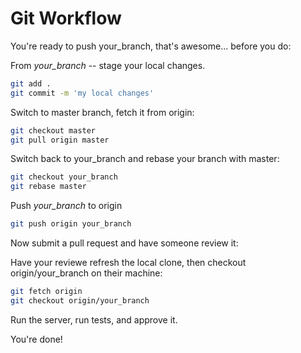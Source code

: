 # Git Workflow

You're ready to push your_branch, that's awesome... before you do:

From *your_branch* -- stage your local changes.

```sh
git add .
git commit -m 'my local changes'
```

Switch to master branch, fetch it from origin:
```sh
git checkout master
git pull origin master
```

Switch back to your_branch and rebase your branch with master:
```sh
git checkout your_branch
git rebase master
```

Push *your_branch* to origin
```sh
git push origin your_branch
```

Now submit a pull request and have someone review it:

Have your reviewe refresh the local clone, then checkout origin/your_branch on their machine:
```sh
git fetch origin
git checkout origin/your_branch
```

Run the server, run tests, and approve it.

You're done!
